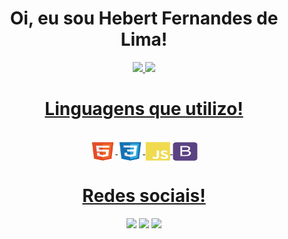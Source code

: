 <h1 align="center">Oi, eu sou Hebert Fernandes de Lima!</h1>

<div align="center">
  <a href="https://github.com/hebertdelima13">
  <img height="150em" src="https://github-readme-stats.vercel.app/api?username=hebertdelima13&show_icons=true&theme=dracula&include_all_commits=true&count_private=true"/>
  <img height="150em" src="https://github-readme-stats.vercel.app/api/top-langs/?username=hebertdelima13&layout=compact&langs_count=7&theme=dracula"/>
</div>
  
  ##
  
  <h1 align="center">Linguagens que utilizo!</h1>
  
  <div style="display: inline_block" align="center"><br>
  <img align="center" alt="Hebert-HTML" height="30" width="40" src="https://raw.githubusercontent.com/devicons/devicon/master/icons/html5/html5-original.svg">
  <img align="center" alt="Hebert-CSS" height="30" width="40" src="https://raw.githubusercontent.com/devicons/devicon/master/icons/css3/css3-original.svg">
  <img align="center" alt="Hebert-Js" height="30" width="40" src="https://raw.githubusercontent.com/devicons/devicon/master/icons/javascript/javascript-plain.svg">
  <img align="center" alt="Hebert-Bootstrap" height="30" width="40" src="https://raw.githubusercontent.com/devicons/devicon/master/icons/bootstrap/bootstrap-plain.svg">
</div>
  
  ##
  
   <h1 align="center">Redes sociais!</h1>
  
  <div align="center"> 
  <a href="https://instagram.com/hebertfernandes13" target="_blank"><img src="https://img.shields.io/badge/-Instagram-%23E4405F?style=for-the-badge&logo=instagram&logoColor=white" target="_blank"></a>
 	<a href = "mailto:hebertdelima13@gmail.com"><img src="https://img.shields.io/badge/-Gmail-%23333?style=for-the-badge&logo=gmail&logoColor=white" target="_blank"></a>
  <a href="https://www.linkedin.com/in/hebert-fernandes-de-lima-8b8913210/" target="_blank"><img src="https://img.shields.io/badge/-LinkedIn-%230077B5?style=for-the-badge&logo=linkedin&logoColor=white" target="_blank"></a> 
 
 
 
</div>
